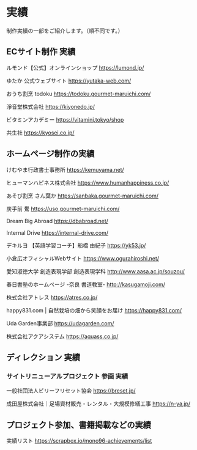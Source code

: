 # 実績

制作実績の一部をご紹介します。（順不同です。）

## ECサイト制作 実績

ルモンド【公式】オンラインショップ 
https://lumond.jp/

ゆたか 公式ウェブサイト
https://yutaka-web.com/

おうち割烹 todoku 
https://todoku.gourmet-maruichi.com/

淨音堂株式会社
https://kiyonedo.jp/

ビタミンアカデミー
https://vitaminj.tokyo/shop

共生社
https://kyosei.co.jp/


## ホームページ制作の実績

けむやま行政書士事務所
https://kemuyama.net/

ヒューマンハピネス株式会社
https://www.humanhappiness.co.jp/

あそび割烹 さん葉か
https://sanbaka.gourmet-maruichi.com/

炭手前 鷽
https://uso.gourmet-maruichi.com/

Dream Big Abroad 
https://dbabroad.net/

Internal Drive
https://internal-drive.com/

デキルヨ 【英語学習コーチ】船橋 由紀子
https://yk53.jp/

小倉広オフィシャルWebサイト
https://www.ogurahiroshi.net/

愛知淑徳大学
創造表現学部 創造表現学科
http://www.aasa.ac.jp/souzou/

春日書塾のホームページ -奈良 書道教室- 
http://kasugamoji.com/

株式会社アトレス 
https://atres.co.jp/

happy831.com | 自然栽培の畑から笑顔をお届け 
https://happy831.com/

Uda Garden事業部
https://udagarden.com/

株式会社アクアシステム
https://aquass.co.jp/

## ディレクション 実績

### サイトリニューアルプロジェクト 参画 実績

一般社団法人ビリーフリセット協会
https://breset.jp/

成田屋株式会社｜足場資材販売・レンタル・大規模修繕工事
https://n-ya.jp/

## プロジェクト参加、書籍掲載などの実績

実績リスト
https://scrapbox.io/mono96-achievements/list
